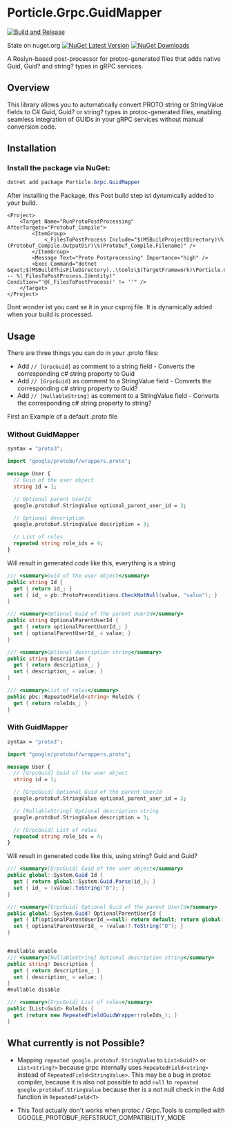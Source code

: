 # Porticle.Grpc.GuidMapper

[![Build and Release](https://github.com/Machibuse/Porticle.Grpc.GuidMapper/actions/workflows/release.yaml/badge.svg)](https://github.com/Machibuse/Porticle.CLDR/actions/workflows/release.yaml)  

State on nuget.org [![NuGet Latest Version](https://img.shields.io/nuget/v/Porticle.Grpc.GuidMapper.svg)](https://www.nuget.org/packages/Porticle.Grpc.GuidMapper/)  [![NuGet Downloads](https://img.shields.io/nuget/dt/Porticle.Grpc.GuidMapper.svg)](https://www.nuget.org/packages/Porticle.CLDR.Units/)

A Roslyn-based post-processor for protoc-generated files that adds native Guid, Guid? and string? types in gRPC services.

## Overview

This library allows you to automatically convert PROTO string or StringValue fields to C# Guid, Guid? or string? types in protoc-generated files, enabling seamless integration of
GUIDs in your gRPC services without manual conversion
code.

## Installation

### Install the package via NuGet:
```powershell
dotnet add package Porticle.Grpc.GuidMapper
```

After installing the Package, this Post build step ist dynamically added to your build.

```msbuild
<Project>
    <Target Name="RunProtoPostProcessing" AfterTargets="Protobuf_Compile">
        <ItemGroup>
            <_FilesToPostProcess Include="$(MSBuildProjectDirectory)\%(Protobuf_Compile.OutputDir)\%(Protobuf_Compile.Filename)" />
        </ItemGroup>
        <Message Text="Proto Postprocessing" Importance="high" />
        <Exec Command="dotnet &quot;$(MSBuildThisFileDirectory)..\tools\$(TargetFramework)\Porticle.Grpc.GuidMapper.dll&quot; -- %(_FilesToPostProcess.Identity)" Condition="'@(_FilesToPostProcess)' != ''" />
    </Target>
</Project>
```

Dont wonder ist you cant se it in your csproj file. It is dynamically added when your build is processed.  

## Usage

There are three things you can do in your .proto files:
- Add `// [GrpcGuid]` as comment to a string field - Converts the corresponding c# string property to Guid
- Add `// [GrpcGuid]` as comment to a StringValue field - Converts the corresponding c# string property to Guid?
- Add `// [NullableString]` as comment to a StringValue field - Converts the corresponding c# string property to string?


First an Example of a default .proto file

### Without GuidMapper
```protobuf
syntax = "proto3";

import "google/protobuf/wrappers.proto";

message User {
  // Guid of the user object   
  string id = 1;

  // Optional parent UserId
  google.protobuf.StringValue optional_parent_user_id = 2;

  // Optional description
  google.protobuf.StringValue description = 3;

  // List of roles 
  repeated string role_ids = 4;
}
```
Will result in generated code like this, everything is a string
```csharp
/// <summary>Guid of the user object</summary>
public string Id {
  get { return id_; }
  set { id_ = pb::ProtoPreconditions.CheckNotNull(value, "value"); }
}

/// <summary>Optional Guid of the parent UserId</summary>
public string OptionalParentUserId {
  get { return optionalParentUserId_; }
  set { optionalParentUserId_ = value; }
}

/// <summary>Optional description string</summary>
public string Description {
  get { return description_; }
  set { description_ = value; }
}

/// <summary>List of roles</summary>
public pbc::RepeatedField<string> RoleIds {
  get { return roleIds_; }
}
```

### With GuidMapper
```protobuf
syntax = "proto3";

import "google/protobuf/wrappers.proto";

message User {
  // [GrpcGuid] Guid of the user object   
  string id = 1;

  // [GrpcGuid] Optional Guid of the parent UserId
  google.protobuf.StringValue optional_parent_user_id = 2;

  // [NullableString] Optional description string
  google.protobuf.StringValue description = 3;

  // [GrpcGuid] List of roles 
  repeated string role_ids = 4;
}
```
Will result in generated code like this, using string? Guid and Guid?
```csharp
/// <summary>[GrpcGuid] Guid of the user object</summary>
public global::System.Guid Id {
  get { return global::System.Guid.Parse(id_); }
  set { id_ = (value).ToString("D"); }
}

/// <summary>[GrpcGuid] Optional Guid of the parent UserId</summary>
public global::System.Guid? OptionalParentUserId {
  get { if(optionalParentUserId_==null) return default; return global::System.Guid.Parse(optionalParentUserId_); }
  set { optionalParentUserId_ = (value)?.ToString("D"); }
}


#nullable enable
/// <summary>[NullableString] Optional description string</summary>
public string? Description {
  get { return description_; }
  set { description_ = value; }
}
#nullable disable

/// <summary>[GrpcGuid] List of roles</summary>
public IList<Guid> RoleIds {
  get {return new RepeatedFieldGuidWrapper(roleIds_); }
}
```

## What currently is not Possible?

- Mapping `repeated google.protobuf.StringValue` to `List<Guid?>` or `List<string?>` because grpc internally uses `RepeatedField<string>` instead of `RepeatedField<StringValue>`.
  This may be a bug in protoc compiler, because it is also not possible to add `null` to `repeated google.protobuf.StringValue` because ther is a not null check in the Add function in `RepeatedField<T>`

- This Tool actually don't works when protoc / Grpc.Tools is compiled with GOOGLE_PROTOBUF_REFSTRUCT_COMPATIBILITY_MODE